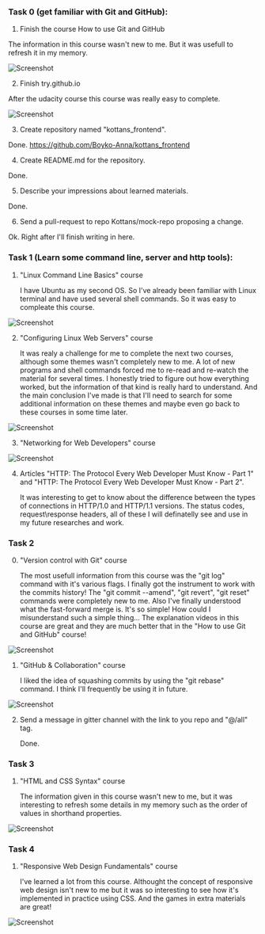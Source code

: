 ### **Task 0 (get familiar with Git and GitHub):**

1. Finish the course How to use Git and GitHub

The information in this course wasn't new to me. But it was usefull to refresh it in my memory.

![Screenshot](task_0/udacity_git.png)

2. Finish try.github.io

After the udacity course this course was really easy to complete. 

![Screenshot](task_0/codeschool_git.png)

3. Create repository named "kottans_frontend".

Done. https://github.com/Boyko-Anna/kottans_frontend

4. Create README.md for the repository.

Done.

5. Describe your impressions about learned materials.

Done.

6. Send a pull-request to repo Kottans/mock-repo proposing a change.

Ok. Right after I'll finish writing in here.


### **Task 1 (Learn some command line, server and http tools):**

1. "Linux Command Line Basics" course

	I have Ubuntu as my second OS. So I've already been familiar with Linux terminal and have used several shell commands. So it was easy to compleate this course.

![Screenshot](task_1/Linux_Command_Line_Basics.png)


2. "Configuring Linux Web Servers" course

	It was realy a challenge for me to complete the next two courses, although some themes wasn't completely new to me. A lot of new programs and shell commands forced me to re-read and re-watch the material for several times. I honestly tried to figure out how everything worked, but the information of that kind is really hard to understand. And the main conclusion I've made is that I'll need to search for some additional information on these themes and maybe even go back to these courses in some time later.

![Screenshot](task_1/Configuring_Linux_Web_Servers.png)

3. "Networking for Web Developers" course

![Screenshot](task_1/Networking_For_Web-Developers.png)

4. Articles "HTTP: The Protocol Every Web Developer Must Know - Part 1" and "HTTP: The Protocol Every Web Developer Must Know - Part 2".

	It was interesting to get to know about the difference between the types of connections in HTTP/1.0 and HTTP/1.1 versions. 
	The status codes, request\response headers, all of these I will definatelly see and use in my future researches and work.


### **Task 2**

0. "Version control with Git" course	

	The most usefull information from this course was the "git log" command with it's various flags. I finally got the instrument to work with the commits history!
	The "git commit --amend", "git revert", "git reset" commands were completely new to me.
	Also I've finally understood what the fast-forward merge is. It's so simple! How could I misunderstand such a simple thing... The explanation videos in this course are great and they are much better that in the "How to use Git and GitHub" course!

![Screenshot](task_2/Version_Control_With_Git.png)

1. "GitHub & Collaboration" course

	I liked the idea of squashing commits by using the "git rebase" command. I think I'll frequently be using it in future.

![Screenshot](task_2/Github_and_Collaboration.png)

2. Send a message in gitter channel with the link to you repo and "@/all" tag.

	Done.

### **Task 3**

1. "HTML and CSS Syntax" course

	The information given in this course wasn't new to me, but it was interesting to refresh some details in my memory such as the order of values in shorthand properties.

![Screenshot](task_3/HTML_and_CSS_Syntax.png)


### **Task 4**

1. "Responsive Web Design Fundamentals" course

	I've learned a lot from this course. Althought the concept of responsive web design isn't new to me but it was so interesting to see how it's implemented in practice using CSS. 
	And the games in extra materials are great! 

![Screenshot](task_4/Responsive_Web-Design_Fundamentals.png)